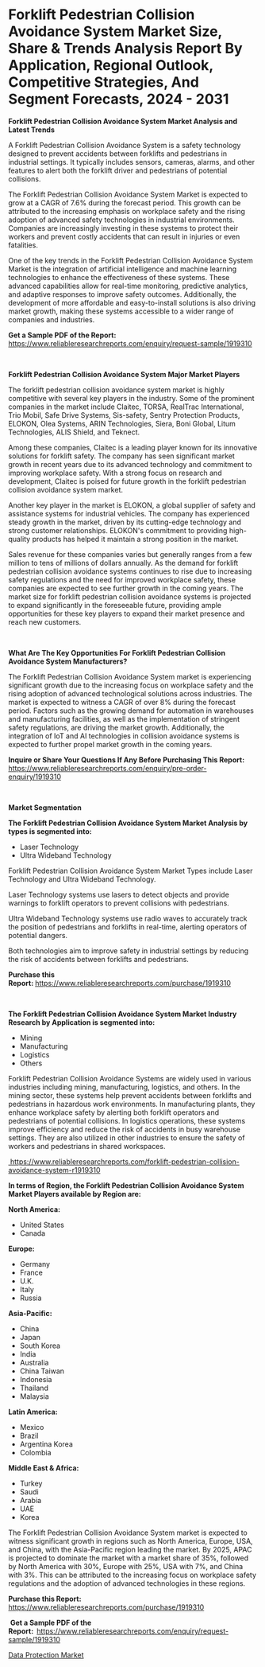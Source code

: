 <p><h1>Forklift Pedestrian Collision Avoidance System Market Size, Share & Trends Analysis Report By Application, Regional Outlook, Competitive Strategies, And Segment Forecasts, 2024 - 2031</h1></p><p><strong>Forklift Pedestrian Collision Avoidance System Market Analysis and Latest Trends</strong></p>
<p><p>A Forklift Pedestrian Collision Avoidance System is a safety technology designed to prevent accidents between forklifts and pedestrians in industrial settings. It typically includes sensors, cameras, alarms, and other features to alert both the forklift driver and pedestrians of potential collisions.</p><p>The Forklift Pedestrian Collision Avoidance System Market is expected to grow at a CAGR of 7.6% during the forecast period. This growth can be attributed to the increasing emphasis on workplace safety and the rising adoption of advanced safety technologies in industrial environments. Companies are increasingly investing in these systems to protect their workers and prevent costly accidents that can result in injuries or even fatalities.</p><p>One of the key trends in the Forklift Pedestrian Collision Avoidance System Market is the integration of artificial intelligence and machine learning technologies to enhance the effectiveness of these systems. These advanced capabilities allow for real-time monitoring, predictive analytics, and adaptive responses to improve safety outcomes. Additionally, the development of more affordable and easy-to-install solutions is also driving market growth, making these systems accessible to a wider range of companies and industries.</p></p>
<p><strong>Get a Sample PDF of the Report:&nbsp;</strong> <a href="https://www.reliableresearchreports.com/enquiry/request-sample/1919310">https://www.reliableresearchreports.com/enquiry/request-sample/1919310</a></p>
<p>&nbsp;</p>
<p><strong>Forklift Pedestrian Collision Avoidance System Major Market Players</strong></p>
<p><p>The forklift pedestrian collision avoidance system market is highly competitive with several key players in the industry. Some of the prominent companies in the market include Claitec, TORSA, RealTrac International, Trio Mobil, Safe Drive Systems, Sis-safety, Sentry Protection Products, ELOKON, Olea Systems, ARIN Technologies, Siera, Boni Global, Litum Technologies, ALIS Shield, and Teknect.</p><p>Among these companies, Claitec is a leading player known for its innovative solutions for forklift safety. The company has seen significant market growth in recent years due to its advanced technology and commitment to improving workplace safety. With a strong focus on research and development, Claitec is poised for future growth in the forklift pedestrian collision avoidance system market.</p><p>Another key player in the market is ELOKON, a global supplier of safety and assistance systems for industrial vehicles. The company has experienced steady growth in the market, driven by its cutting-edge technology and strong customer relationships. ELOKON's commitment to providing high-quality products has helped it maintain a strong position in the market.</p><p>Sales revenue for these companies varies but generally ranges from a few million to tens of millions of dollars annually. As the demand for forklift pedestrian collision avoidance systems continues to rise due to increasing safety regulations and the need for improved workplace safety, these companies are expected to see further growth in the coming years. The market size for forklift pedestrian collision avoidance systems is projected to expand significantly in the foreseeable future, providing ample opportunities for these key players to expand their market presence and reach new customers.</p></p>
<p>&nbsp;</p>
<p><strong>What Are The Key Opportunities For Forklift Pedestrian Collision Avoidance System Manufacturers?</strong></p>
<p><p>The Forklift Pedestrian Collision Avoidance System market is experiencing significant growth due to the increasing focus on workplace safety and the rising adoption of advanced technological solutions across industries. The market is expected to witness a CAGR of over 8% during the forecast period. Factors such as the growing demand for automation in warehouses and manufacturing facilities, as well as the implementation of stringent safety regulations, are driving the market growth. Additionally, the integration of IoT and AI technologies in collision avoidance systems is expected to further propel market growth in the coming years.</p></p>
<p><strong>Inquire or Share Your Questions If Any Before Purchasing This Report:</strong> <a href="https://www.reliableresearchreports.com/enquiry/pre-order-enquiry/1919310">https://www.reliableresearchreports.com/enquiry/pre-order-enquiry/1919310</a></p>
<p>&nbsp;</p>
<p><strong>Market Segmentation</strong></p>
<p><strong>The Forklift Pedestrian Collision Avoidance System Market Analysis by types is segmented into:</strong></p>
<p><ul><li>Laser Technology</li><li>Ultra Wideband Technology</li></ul></p>
<p><p>Forklift Pedestrian Collision Avoidance System Market Types include Laser Technology and Ultra Wideband Technology. </p><p>Laser Technology systems use lasers to detect objects and provide warnings to forklift operators to prevent collisions with pedestrians. </p><p>Ultra Wideband Technology systems use radio waves to accurately track the position of pedestrians and forklifts in real-time, alerting operators of potential dangers. </p><p>Both technologies aim to improve safety in industrial settings by reducing the risk of accidents between forklifts and pedestrians.</p></p>
<p><strong>Purchase this Report:&nbsp;</strong><a href="https://www.reliableresearchreports.com/purchase/1919310">https://www.reliableresearchreports.com/purchase/1919310</a></p>
<p>&nbsp;</p>
<p><strong>The Forklift Pedestrian Collision Avoidance System Market Industry Research by Application is segmented into:</strong></p>
<p><ul><li>Mining</li><li>Manufacturing</li><li>Logistics</li><li>Others</li></ul></p>
<p><p>Forklift Pedestrian Collision Avoidance Systems are widely used in various industries including mining, manufacturing, logistics, and others. In the mining sector, these systems help prevent accidents between forklifts and pedestrians in hazardous work environments. In manufacturing plants, they enhance workplace safety by alerting both forklift operators and pedestrians of potential collisions. In logistics operations, these systems improve efficiency and reduce the risk of accidents in busy warehouse settings. They are also utilized in other industries to ensure the safety of workers and pedestrians in shared workspaces.</p></p>
<p><a href="https://www.reliableresearchreports.com/forklift-pedestrian-collision-avoidance-system-r1919310">&nbsp;https://www.reliableresearchreports.com/forklift-pedestrian-collision-avoidance-system-r1919310</a></p>
<p><strong>In terms of Region, the Forklift Pedestrian Collision Avoidance System Market Players available by Region are:</strong></p>
<p>
    <p> <strong> North America: </strong>
        <ul>
            <li>United States</li>
            <li>Canada</li>
        </ul>
        </p> 
    <p> <strong> Europe: </strong>
        <ul>
            <li>Germany</li>
            <li>France</li>
            <li>U.K.</li>
            <li>Italy</li>
            <li>Russia</li>
        </ul>
        </p> 
    <p> <strong> Asia-Pacific: </strong>
        <ul>
            <li>China</li>
            <li>Japan</li>
            <li>South Korea</li>
            <li>India</li>
            <li>Australia</li>
            <li>China Taiwan</li>
            <li>Indonesia</li>
            <li>Thailand</li>
            <li>Malaysia</li>
        </ul>
        </p> 
    <p> <strong> Latin America: </strong>
        <ul>
            <li>Mexico</li>
            <li>Brazil</li>
            <li>Argentina Korea</li>
            <li>Colombia</li>
        </ul>
        </p> 
    <p> <strong> Middle East & Africa: </strong>
        <ul>
            <li>Turkey</li>
            <li>Saudi</li>
            <li>Arabia</li>
            <li>UAE</li>
            <li>Korea</li>
        </ul>
    </p>
    </p>
<p><p>The Forklift Pedestrian Collision Avoidance System market is expected to witness significant growth in regions such as North America, Europe, USA, and China, with the Asia-Pacific region leading the market. By 2025, APAC is projected to dominate the market with a market share of 35%, followed by North America with 30%, Europe with 25%, USA with 7%, and China with 3%. This can be attributed to the increasing focus on workplace safety regulations and the adoption of advanced technologies in these regions.</p></p>
<p><strong>Purchase this Report: </strong><a href="https://www.reliableresearchreports.com/purchase/1919310">https://www.reliableresearchreports.com/purchase/1919310</a></p>
<p>&nbsp;<strong>Get a Sample PDF of the Report:&nbsp;&nbsp;</strong><a href="https://www.reliableresearchreports.com/enquiry/request-sample/1919310">https://www.reliableresearchreports.com/enquiry/request-sample/1919310</a></p>
<p><strong></strong></p>
<p><p><a href="https://github.com/RickHolmes3/Market-Research-Report-List-4/blob/main/data-protection-market.md">Data Protection Market</a></p></p>